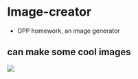 # Image-creator
- OPP homework, an image generator

## can make some cool images

 ![](https://raw.githubusercontent.com/liadVax/OPP-Image-generator/master/Image.PNG)
